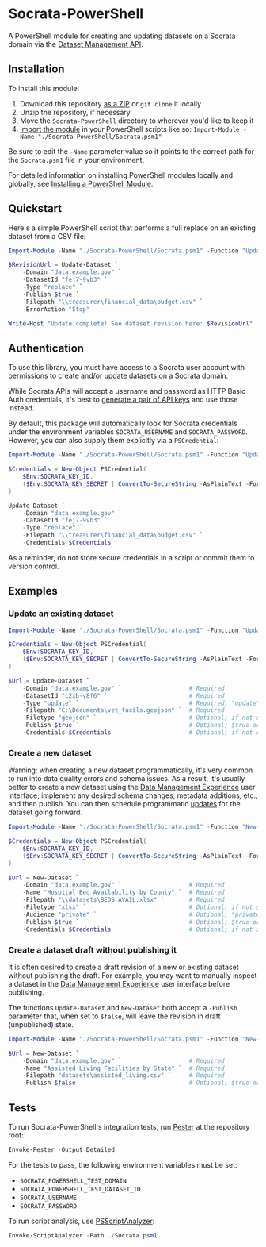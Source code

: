 Socrata-PowerShell
==================

A PowerShell module for creating and updating datasets on a Socrata domain via the [Dataset Management API].

[Dataset Management API]: https://dev.socrata.com/publishers/dsmapi.html

## Installation

To install this module:

1. Download this repository [as a ZIP] or `git clone` it locally
2. Unzip the repository, if necessary
3. Move the `Socrata-PowerShell` directory to wherever you'd like to keep it
4. [Import the module] in your PowerShell scripts like so: `Import-Module -Name "./Socrata-PowerShell/Socrata.psm1"`

Be sure to edit the `-Name` parameter value so it points to the correct path for the `Socrata.psm1` file in your environment.

For detailed information on installing PowerShell modules locally and globally, see [Installing a PowerShell Module].

[as a ZIP]: https://github.com/socrata/Socrata-PowerShell/archive/refs/heads/main.zip
[Import the module]: https://docs.microsoft.com/en-us/powershell/module/microsoft.powershell.core/import-module
[Installing a PowerShell Module]: https://docs.microsoft.com/en-us/powershell/scripting/developer/module/installing-a-powershell-module

## Quickstart

Here's a simple PowerShell script that performs a full replace on an existing dataset from a CSV file:

```powershell
Import-Module -Name "./Socrata-PowerShell/Socrata.psm1" -Function "Update-Dataset"

$RevisionUrl = Update-Dataset `
    -Domain "data.example.gov" `
    -DatasetId "fej7-9vb3" `
    -Type "replace" `
    -Publish $true `
    -Filepath "\\treasurer\financial_data\budget.csv" `
    -ErrorAction "Stop"

Write-Host "Update complete! See dataset revision here: $RevisionUrl"
```

## Authentication

To use this library, you must have access to a Socrata user account with permissions to create and/or update datasets on a Socrata domain.

While Socrata APIs will accept a username and password as HTTP Basic Auth credentials, it's best to [generate a pair of API keys] and use those instead.

By default, this package will automatically look for Socrata credentials under the environment variables `SOCRATA_USERNAME` and `SOCRATA_PASSWORD`. However, you can also supply them explicitly via a `PSCredential`:

```powershell
Import-Module -Name "./Socrata-PowerShell/Socrata.psm1" -Function "Update-Dataset"

$Credentials = New-Object PSCredential(
    $Env:SOCRATA_KEY_ID,
    ($Env:SOCRATA_KEY_SECRET | ConvertTo-SecureString -AsPlainText -Force)
)

Update-Dataset `
    -Domain "data.example.gov" `
    -DatasetId "fej7-9vb3" `
    -Type "replace" `
    -Filepath "\\treasurer\financial_data\budget.csv" `
    -Credentials $Credentials
```

As a reminder, do not store secure credentials in a script or commit them to version control.

[generate a pair of API keys]: https://support.socrata.com/hc/en-us/articles/360015776014-API-Keys

## Examples

### Update an existing dataset

```powershell
Import-Module -Name "./Socrata-PowerShell/Socrata.psm1" -Function "Update-Dataset"

$Credentials = New-Object PSCredential(
    $Env:SOCRATA_KEY_ID,
    ($Env:SOCRATA_KEY_SECRET | ConvertTo-SecureString -AsPlainText -Force)
)

$Url = Update-Dataset `
    -Domain "data.example.gov" `                   # Required
    -DatasetId "c2xb-y8f6" `                       # Required
    -Type "update" `                               # Required; "update" (upsert/append) or "replace" (full replace)
    -Filepath "C:\Documents\vet_facils.geojson" `  # Required
    -Filetype "geojson" `                          # Optional; if not supplied, this is guessed from the filepath
    -Publish $true `                               # Optional; $true or $false (default: $true)
    -Credentials $Credentials                      # Optional; if not supplied, this is looked up from the env variables SOCRATA_USERNAME and SOCRATA_PASSWORD
```

### Create a new dataset

Warning: when creating a new dataset programmatically, it's very common to run into data quality errors and schema issues. As a result, it's usually better to create a new dataset using the [Data Management Experience] user interface, implement any desired schema changes, metadata additions, etc., and then publish. You can then schedule programmatic [updates] for the dataset going forward.

```powershell
Import-Module -Name "./Socrata-PowerShell/Socrata.psm1" -Function "New-Dataset"

$Credentials = New-Object PSCredential(
    $Env:SOCRATA_KEY_ID,
    ($Env:SOCRATA_KEY_SECRET | ConvertTo-SecureString -AsPlainText -Force)
)

$Url = New-Dataset `
    -Domain "data.example.gov" `                   # Required
    -Name "Hospital Bed Availability by County" `  # Required
    -Filepath "\\datasets\BEDS_AVAIL.xlsx" `       # Required
    -Filetype "xlsx" `                             # Optional; if not supplied, this is guessed from the filepath
    -Audience "private" `                          # Optional; "private" or "public" (default: "private")
    -Publish $true `                               # Optional; $true or $false (default: $true)
    -Credentials $Credentials                      # Optional; if not supplied, this is looked up from the env variable SOCRATA_USERNAME
```

[Data Management Experience]: https://support.socrata.com/hc/en-us/articles/115016067067-Using-the-Socrata-Data-Management-Experience
[updates]: #update-an-existing-dataset

### Create a dataset draft without publishing it

It is often desired to create a draft revision of a new or existing dataset without publishing the draft. For example, you may want to manually inspect a dataset in the [Data Management Experience] user interface before publishing.

The functions `Update-Dataset` and `New-Dataset` both accept a `-Publish` parameter that, when set to `$false`, will leave the revision in draft (unpublished) state.

```powershell
Import-Module -Name "./Socrata-PowerShell/Socrata.psm1" -Function "New-Dataset"

$Url = New-Dataset `
    -Domain "data.example.gov" `                   # Required
    -Name "Assisted Living Facilities by State" `  # Required
    -Filepath "datasets\assisted_living.csv" `     # Required
    -Publish $false                                # Optional; $true or $false (default: $true)
```

[Data Management Experience]: https://support.socrata.com/hc/en-us/articles/115016067067-Using-the-Socrata-Data-Management-Experience

## Tests

To run Socrata-PowerShell's integration tests, run [Pester] at the repository root:

```powershell
Invoke-Pester -Output Detailed
```

For the tests to pass, the following environment variables must be set:

* `SOCRATA_POWERSHELL_TEST_DOMAIN`
* `SOCRATA_POWERSHELL_TEST_DATASET_ID`
* `SOCRATA_USERNAME`
* `SOCRATA_PASSWORD`

To run script analysis, use [PSScriptAnalyzer]:

```powershell
Invoke-ScriptAnalyzer -Path ./Socrata.psm1
```

[Pester]: https://pester.dev
[PSScriptAnalyzer]: https://learn.microsoft.com/en-us/powershell/module/psscriptanalyzer/?view=ps-modules
